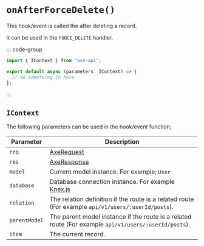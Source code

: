 # `onAfterForceDelete()`

This hook/event is called the after deleting a record.

It can be used in the `FORCE_DELETE` handler.

::: code-group

```ts [app/v1/Hooks/User/onAfterForceDelete.ts]
import { IContext } from "axe-api";

export default async (parameters: IContext) => {
  // do something in here
};
```

:::

## `IContext`

The following parameters can be used in the hook/event function;

| Parameter     | Description                                                                                                                             |
| ------------- | --------------------------------------------------------------------------------------------------------------------------------------- |
| `req`         | [AxeRequest](/reference/axe-request)                                                                                                    |
| `res`         | [AxeResponse](/reference/axe-response)                                                                                                  |
| `model`       | Current model instance. For example; `User`                                                                                             |
| `database`    | Database connection instance. For example <a href="http://knexjs.org/#Installation-client" target="_blank" rel="noreferrer">Knex.js</a> |
| `relation`    | The relation definition if the route is a related route (For example `api/v1/users/:userId/posts`).                                     |
| `parentModel` | The parent model instance if the route is a related route (For example `api/v1/users/:userId/posts`).                                   |
| `item`        | The current record.                                                                                                                     |
